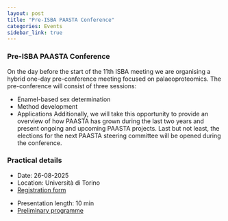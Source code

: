 ```yaml
---
layout: post
title: "Pre-ISBA PAASTA Conference"
categories: Events
sidebar_link: true
---
```


### Pre-ISBA PAASTA Conference
On the day before the start of the 11th ISBA meeting we are organising a hybrid one-day pre-conference meeting focused on palaeoproteomics.
The pre-conference will consist of three sessions:
- Enamel-based sex determination
- Method development
- Applications
Additionally, we will take this opportunity to provide an overview of how PAASTA has grown during the last two years and present ongoing and upcoming PAASTA projects.
Last but not least, the elections for the next PAASTA steering committee will be opened during the conference.

### Practical details
- Date: 26-08-2025
- Location: Università di Torino
- [Registration form](https://docs.google.com/forms/d/e/1FAIpQLSf_B_NCMyagV3i1S38WGrAdNLZXKKmRgcrnVuzpprhVugGviA/viewform)
<!-- - Abstract registration deadline: 31-07-2024 -->
- Presentation length: 10 min
- [Preliminary programme](https://drive.google.com/file/d/1LBHdYzvbDpapS1YKi4HKPkpOhwY6IUWC/view?usp=sharing)



<!-- ### Registration
You can register for the online conference using the following [registration form](https://docs.google.com/forms/d/e/1FAIpQLSfxJJ9O092rZfmcCM3b8w38vozN2pZvyPs71arx8HV1OCNLVw/viewform).

Further details will follow later.


### Recordings:
Recordings of a number of the talks presented during the PAASTA symposium can be rewatched on the [**PAASTA YouTube channel**](https://www.youtube.com/@PAASTAcommunity/videos).

-->